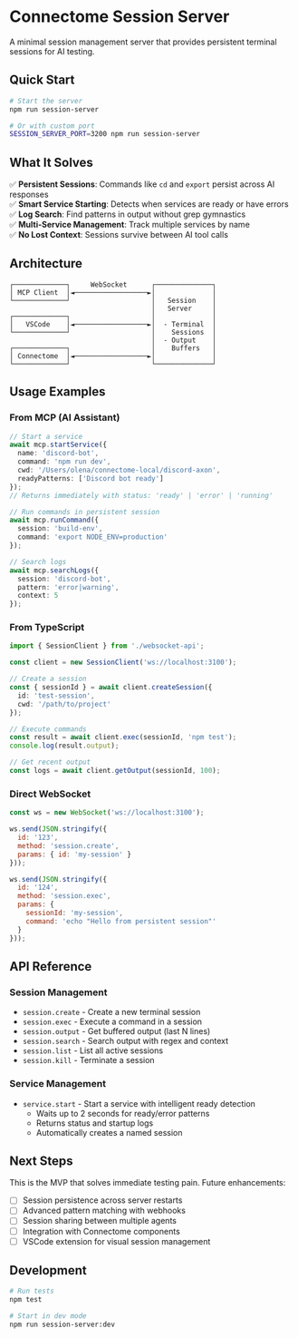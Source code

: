 # Connectome Session Server

A minimal session management server that provides persistent terminal sessions for AI testing.

## Quick Start

```bash
# Start the server
npm run session-server

# Or with custom port
SESSION_SERVER_PORT=3200 npm run session-server
```

## What It Solves

✅ **Persistent Sessions**: Commands like `cd` and `export` persist across AI responses  
✅ **Smart Service Starting**: Detects when services are ready or have errors  
✅ **Log Search**: Find patterns in output without grep gymnastics  
✅ **Multi-Service Management**: Track multiple services by name  
✅ **No Lost Context**: Sessions survive between AI tool calls  

## Architecture

```
┌─────────────┐     WebSocket      ┌──────────────┐
│ MCP Client  │◄──────────────────►│              │
└─────────────┘                    │   Session    │
                                   │   Server     │
┌─────────────┐                    │              │
│   VSCode    │◄──────────────────►│  - Terminal  │
└─────────────┘                    │    Sessions  │
                                   │  - Output    │
┌─────────────┐                    │    Buffers   │
│ Connectome  │◄──────────────────►│              │
└─────────────┘                    └──────────────┘
```

## Usage Examples

### From MCP (AI Assistant)

```typescript
// Start a service
await mcp.startService({
  name: 'discord-bot',
  command: 'npm run dev',
  cwd: '/Users/olena/connectome-local/discord-axon',
  readyPatterns: ['Discord bot ready']
});
// Returns immediately with status: 'ready' | 'error' | 'running'

// Run commands in persistent session
await mcp.runCommand({
  session: 'build-env',
  command: 'export NODE_ENV=production'
});

// Search logs
await mcp.searchLogs({
  session: 'discord-bot',
  pattern: 'error|warning',
  context: 5
});
```

### From TypeScript

```typescript
import { SessionClient } from './websocket-api';

const client = new SessionClient('ws://localhost:3100');

// Create a session
const { sessionId } = await client.createSession({
  id: 'test-session',
  cwd: '/path/to/project'
});

// Execute commands
const result = await client.exec(sessionId, 'npm test');
console.log(result.output);

// Get recent output
const logs = await client.getOutput(sessionId, 100);
```

### Direct WebSocket

```javascript
const ws = new WebSocket('ws://localhost:3100');

ws.send(JSON.stringify({
  id: '123',
  method: 'session.create',
  params: { id: 'my-session' }
}));

ws.send(JSON.stringify({
  id: '124', 
  method: 'session.exec',
  params: { 
    sessionId: 'my-session',
    command: 'echo "Hello from persistent session"'
  }
}));
```

## API Reference

### Session Management

- `session.create` - Create a new terminal session
- `session.exec` - Execute a command in a session
- `session.output` - Get buffered output (last N lines)
- `session.search` - Search output with regex and context
- `session.list` - List all active sessions
- `session.kill` - Terminate a session

### Service Management

- `service.start` - Start a service with intelligent ready detection
  - Waits up to 2 seconds for ready/error patterns
  - Returns status and startup logs
  - Automatically creates a named session

## Next Steps

This is the MVP that solves immediate testing pain. Future enhancements:

- [ ] Session persistence across server restarts
- [ ] Advanced pattern matching with webhooks
- [ ] Session sharing between multiple agents  
- [ ] Integration with Connectome components
- [ ] VSCode extension for visual session management

## Development

```bash
# Run tests
npm test

# Start in dev mode
npm run session-server:dev
```

